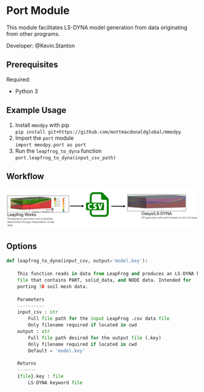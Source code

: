 # Port Module

This module facilitates LS-DYNA model generation from data originating from other programs.

<p>Developer: @Kevin.Stanton</p>


## Prerequisites

Required:
* Python 3
    
## Example Usage

1. Install `mmodpy` with pip <br />
`pip install git+https://github.com/mottmacdonaldglobal/mmodpy`
2. Import the `port` module <br />
`import mmodpy.port as port`
3. Run the `leapfrog_to_dyna` function <br />
`port.leapfrog_to_dyna(input_csv_path)`

## Workflow
![Diagram](leapfrog_to_dyna.png)

## Options    

```python
def leapfrog_to_dyna(input_csv, output='model.key'):
    
    This function reads in data from LeapFrog and produces an LS-DYNA keyword
    file that contains PART, solid_data, and NODE data. Intended for
    porting 3D soil mesh data. 
    
    Parameters
    ----------     
    input_csv : str
        Full file path for the input LeapFrog .csv data file
        Only filename required if located in cwd
    output : str
        Full file path desired for the output file (.key)
        Only filename required if located in cwd
        Default = 'model.key'
    
    Returns
    -------
    {file}.key : file
        LS-DYNA keyword file 
```
